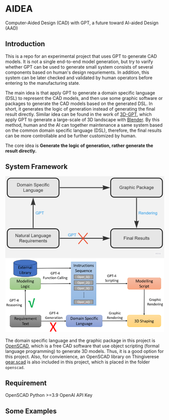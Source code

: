 # AIDEA
Computer-Aided Design (CAD) with GPT, a future toward AI-aided Design (AAD) 

 ## Introduction

This is a repo for an experimental project that uses GPT to generate CAD models. It is not a single end-to-end model generation, but try to varify whether GPT can be used to generate small system consists of several components based on human's design requriements. In addition, this system can be later checked and validated by human operators before entering to the manufacturing state. 

The main idea is that apply GPT to generate a domain specific language (DSL) to represent the CAD models, and then use some graphic software or packages to generate the CAD models based on the generated DSL. In short, it generates the logic of generation instead of generating the final result directly. Similar idea can be found in the work of [3D-GPT](https://arxiv.org/abs/2310.12945), which apply GPT to generate a large-scale of 3D landscape with [Blender](https://www.blender.org/). By this method, human and the AI can together maintenance a same system based on the common domain specific language (DSL), therefore, the final results can be more controllable and be further customized by human.

The core idea is **Generate the logic of generation, rather generate the result directly.**

## System Framework
![](assets/CAD-GPT-workflow.jpg)
![](assets/GPT4CAD.png)

The domain specific language and the graphic package in this project is [OpenSCAD](https://openscad.org/), which is a free CAD software that use object scripting (formal language programming) to generate 3D models. Thus, it is a good option for this project. Also, for convienience, an OpenSCAD library on Thingiverese [gear.scad](https://www.thingiverse.com/thing:636119) is also included in this project, which is placed in the folder `openscad`.

## Requirement

OpenSCAD
Python >=3.9
OpenAI API Key 

## Some Examples
